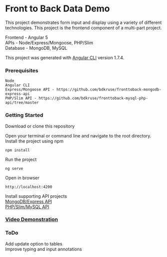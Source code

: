 # Front to Back Data Demo

This project demonstrates form input and display using a variety of different technologies.
This project is the frontend component of a multi-part project. 

Frontend - Angular 5  
APIs - Node/Express/Mongoose, PHP/Slim  
Database -  MongoDB, MySQL  

This project was generated with [Angular CLI](https://github.com/angular/angular-cli) version 1.7.4.

### Prerequisites
```
Node
Angular CLI
Express/Mongoose API - https://github.com/bdkruse/fronttoback-mongodb-express-api
PHP/Slim API - https://github.com/bdkruse/fronttoback-mysql-php-api/tree/master
```

### Getting Started
Download or clone this repository

Open your terminal or command line and navigate to the root directory. Install the project using npm
```
npm install
```
Run the project
```
ng serve
```
Open in browser
```
http://localhost:4200
```

Install supporting API projects  
[MongoDB/Express API](https://github.com/bdkruse/fronttoback-mongodb-express-api)  
[PHP/Slim/MySQL API](https://github.com/bdkruse/fronttoback-mysql-php-api/tree/master)

### [Video Demonstration](https://drive.google.com/open?id=1VAiUdyBfQ-PV9h0EgmujgxKp4Fb-DHCz)


### ToDo
Add update option to tables  
Improve typing and input annotations
